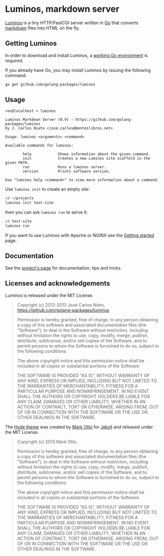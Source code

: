 # Luminos, markdown server

[Luminos][5] is a tiny HTTP/FastCGI server written in [Go][2] that converts
[markdown][3] files into HTML on the fly.

## Getting Luminos

In order to download and install Luminos, a [working Go
environment](https://golang.org/doc/install) is required.

If you already have Go, you may install Luminos by issuing the following
command:

```sh
go get github.com/golang-packages/luminos
```

## Usage

```
rev@localhost > luminos

Luminos Markdown Server (0.9) - https://github.com/golang-packages/luminos
by J. Carlos Nieto <jose.carlos@menteslibres.net>

Usage: luminos <arguments> <command>

Available commands for luminos:

        help            Shows information about the given command.
        init            Creates a new Luminos site scaffold in the given PATH.
        run             Runs a luminos server.
        version         Prints software version.

Use "luminos help <command>" to view more information about a command.
```

Use `luminos init` to create an empty site:

```sh
cd ~/projects
luminos init test-site
```

then you can ask `luminos run` to serve it:

```sh
cd test-site
luminos run
```

If you want to use Luminos with Apache or NGINX see the [Getting
started](https://github.com/golang-packages/luminos/getting-started) page.

## Documentation

See the [project's page][5] for documentation, tips and tricks.

## Licenses and acknowledgements

Luminos is released under the MIT License.

> Copyright (c) 2012-2013 José Carlos Nieto, https://github.com/golang-packages/luminos
>
> Permission is hereby granted, free of charge, to any person obtaining
> a copy of this software and associated documentation files (the
> "Software"), to deal in the Software without restriction, including
> without limitation the rights to use, copy, modify, merge, publish,
> distribute, sublicense, and/or sell copies of the Software, and to
> permit persons to whom the Software is furnished to do so, subject to
> the following conditions:
>
> The above copyright notice and this permission notice shall be
> included in all copies or substantial portions of the Software.
>
> THE SOFTWARE IS PROVIDED "AS IS", WITHOUT WARRANTY OF ANY KIND,
> EXPRESS OR IMPLIED, INCLUDING BUT NOT LIMITED TO THE WARRANTIES OF
> MERCHANTABILITY, FITNESS FOR A PARTICULAR PURPOSE AND
> NONINFRINGEMENT. IN NO EVENT SHALL THE AUTHORS OR COPYRIGHT HOLDERS BE
> LIABLE FOR ANY CLAIM, DAMAGES OR OTHER LIABILITY, WHETHER IN AN ACTION
> OF CONTRACT, TORT OR OTHERWISE, ARISING FROM, OUT OF OR IN CONNECTION
> WITH THE SOFTWARE OR THE USE OR OTHER DEALINGS IN THE SOFTWARE.

The [Hyde theme](https://github.com/poole/hyde) was created by [Mark
Otto](http://jekyllrb.com/) for [Jekyll](http://jekyllrb.com/) and released
under the MIT License.

> Copyright (c) 2013 Mark Otto.
>
> Permission is hereby granted, free of charge, to any person obtaining a copy of
> this software and associated documentation files (the "Software"), to deal in
> the Software without restriction, including without limitation the rights to
> use, copy, modify, merge, publish, distribute, sublicense, and/or sell copies
> of the Software, and to permit persons to whom the Software is furnished to do
> so, subject to the following conditions:
>
> The above copyright notice and this permission notice shall be included in all
> copies or substantial portions of the Software.
>
> THE SOFTWARE IS PROVIDED "AS IS", WITHOUT WARRANTY OF ANY KIND, EXPRESS OR
> IMPLIED, INCLUDING BUT NOT LIMITED TO THE WARRANTIES OF MERCHANTABILITY,
> FITNESS FOR A PARTICULAR PURPOSE AND NONINFRINGEMENT. IN NO EVENT SHALL THE
> AUTHORS OR COPYRIGHT HOLDERS BE LIABLE FOR ANY CLAIM, DAMAGES OR OTHER
> LIABILITY, WHETHER IN AN ACTION OF CONTRACT, TORT OR OTHERWISE, ARISING FROM,
> OUT OF OR IN CONNECTION WITH THE SOFTWARE OR THE USE OR OTHER DEALINGS IN THE
> SOFTWARE.

[1]: http://werc.cat-v.org
[2]: http://golang.org
[3]: http://daringfireball.net/projects/markdown/
[4]: https://github.com/xiam/luminos
[5]: https://github.com/golang-packages/luminos
